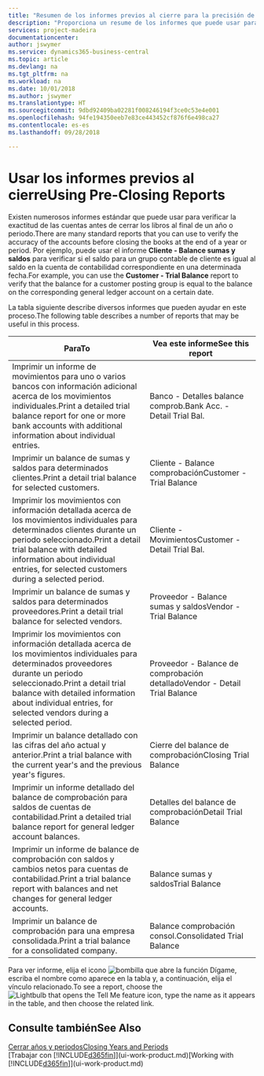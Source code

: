 ```yaml
---
title: "Resumen de los informes previos al cierre para la precisión de las cuentas | Documentos de Microsoft"
description: "Proporciona un resume de los informes que puede usar para verificar la exactitud de las cuentas antes de cerrar los libros al final de un año o periodo."
services: project-madeira
documentationcenter: 
author: jswymer
ms.service: dynamics365-business-central
ms.topic: article
ms.devlang: na
ms.tgt_pltfrm: na
ms.workload: na
ms.date: 10/01/2018
ms.author: jswymer
ms.translationtype: HT
ms.sourcegitcommit: 9dbd92409ba02281f008246194f3ce0c53e4e001
ms.openlocfilehash: 94fe194350eeb7e83ce443452cf876f6e498ca27
ms.contentlocale: es-es
ms.lasthandoff: 09/28/2018

---
```

# <a name="using-pre-closing-reports"></a><span data-ttu-id="78773-103">Usar los informes previos al cierre</span><span class="sxs-lookup"><span data-stu-id="78773-103">Using Pre-Closing Reports</span></span>
<span data-ttu-id="78773-104">Existen numerosos informes estándar que puede usar para verificar la exactitud de las cuentas antes de cerrar los libros al final de un año o periodo.</span><span class="sxs-lookup"><span data-stu-id="78773-104">There are many standard reports that you can use to verify the accuracy of the accounts before closing the books at the end of a year or period.</span></span> <span data-ttu-id="78773-105">Por ejemplo, puede usar el informe **Cliente - Balance sumas y saldos** para verificar si el saldo para un grupo contable de cliente es igual al saldo en la cuenta de contabilidad correspondiente en una determinada fecha.</span><span class="sxs-lookup"><span data-stu-id="78773-105">For example, you can use the **Customer - Trial Balance** report to verify that the balance for a customer posting group is equal to the balance on the corresponding general ledger account on a certain date.</span></span>

<span data-ttu-id="78773-106">La tabla siguiente describe diversos informes que pueden ayudar en este proceso.</span><span class="sxs-lookup"><span data-stu-id="78773-106">The following table describes a number of reports that may be useful in this process.</span></span>

| <span data-ttu-id="78773-107">Para</span><span class="sxs-lookup"><span data-stu-id="78773-107">To</span></span> | <span data-ttu-id="78773-108">Vea este informe</span><span class="sxs-lookup"><span data-stu-id="78773-108">See this report</span></span> |
| --- | --- |
| <span data-ttu-id="78773-109">Imprimir un informe de movimientos para uno o varios bancos con información adicional acerca de los movimientos individuales.</span><span class="sxs-lookup"><span data-stu-id="78773-109">Print a detailed trial balance report for one or more bank accounts with additional information about individual entries.</span></span> |<span data-ttu-id="78773-110">Banco - Detalles balance comprob.</span><span class="sxs-lookup"><span data-stu-id="78773-110">Bank Acc. - Detail Trial Bal.</span></span> |
| <span data-ttu-id="78773-111">Imprimir un balance de sumas y saldos para determinados clientes.</span><span class="sxs-lookup"><span data-stu-id="78773-111">Print a detail trial balance for selected customers.</span></span> |<span data-ttu-id="78773-112">Cliente - Balance comprobación</span><span class="sxs-lookup"><span data-stu-id="78773-112">Customer - Trial Balance</span></span> |
| <span data-ttu-id="78773-113">Imprimir los movimientos con información detallada acerca de los movimientos individuales para determinados clientes durante un periodo seleccionado.</span><span class="sxs-lookup"><span data-stu-id="78773-113">Print a detail trial balance with detailed information about individual entries, for selected customers during a selected period.</span></span> |<span data-ttu-id="78773-114">Cliente - Movimientos</span><span class="sxs-lookup"><span data-stu-id="78773-114">Customer - Detail Trial Bal.</span></span> |
| <span data-ttu-id="78773-115">Imprimir un balance de sumas y saldos para determinados proveedores.</span><span class="sxs-lookup"><span data-stu-id="78773-115">Print a detail trial balance for selected vendors.</span></span> |<span data-ttu-id="78773-116">Proveedor - Balance sumas y saldos</span><span class="sxs-lookup"><span data-stu-id="78773-116">Vendor - Trial Balance</span></span> |
| <span data-ttu-id="78773-117">Imprimir los movimientos con información detallada acerca de los movimientos individuales para determinados proveedores durante un periodo seleccionado.</span><span class="sxs-lookup"><span data-stu-id="78773-117">Print a detail trial balance with detailed information about individual entries, for selected vendors during a selected period.</span></span> |<span data-ttu-id="78773-118">Proveedor - Balance de comprobación detallado</span><span class="sxs-lookup"><span data-stu-id="78773-118">Vendor - Detail Trial Balance</span></span> |
| <span data-ttu-id="78773-119">Imprimir un balance detallado con las cifras del año actual y anterior.</span><span class="sxs-lookup"><span data-stu-id="78773-119">Print a trial balance with the current year's and the previous year's figures.</span></span> |<span data-ttu-id="78773-120">Cierre del balance de comprobación</span><span class="sxs-lookup"><span data-stu-id="78773-120">Closing Trial Balance</span></span> |
| <span data-ttu-id="78773-121">Imprimir un informe detallado del balance de comprobación para saldos de cuentas de contabilidad.</span><span class="sxs-lookup"><span data-stu-id="78773-121">Print a detailed trial balance report for general ledger account balances.</span></span> |<span data-ttu-id="78773-122">Detalles del balance de comprobación</span><span class="sxs-lookup"><span data-stu-id="78773-122">Detail Trial Balance</span></span> |
| <span data-ttu-id="78773-123">Imprimir un informe de balance de comprobación con saldos y cambios netos para cuentas de contabilidad.</span><span class="sxs-lookup"><span data-stu-id="78773-123">Print a trial balance report with balances and net changes for general ledger accounts.</span></span> |<span data-ttu-id="78773-124">Balance sumas y saldos</span><span class="sxs-lookup"><span data-stu-id="78773-124">Trial Balance</span></span> |
| <span data-ttu-id="78773-125">Imprimir un balance de comprobación para una empresa consolidada.</span><span class="sxs-lookup"><span data-stu-id="78773-125">Print a trial balance for a consolidated company.</span></span> |<span data-ttu-id="78773-126">Balance comprobación consol.</span><span class="sxs-lookup"><span data-stu-id="78773-126">Consolidated Trial Balance</span></span> |

<span data-ttu-id="78773-127">Para ver informe, elija el icono ![bombilla que abre la función Dígame](media/ui-search/search_small.png "Dígame que desea hacer"), escriba el nombre como aparece en la tabla y, a continuación, elija el vínculo relacionado.</span><span class="sxs-lookup"><span data-stu-id="78773-127">To see a report, choose the ![Lightbulb that opens the Tell Me feature](media/ui-search/search_small.png "Tell me what you want to do") icon, type the name as it appears in the table, and then choose the related link.</span></span>

## <a name="see-also"></a><span data-ttu-id="78773-128">Consulte también</span><span class="sxs-lookup"><span data-stu-id="78773-128">See Also</span></span>
[<span data-ttu-id="78773-129">Cerrar años y periodos</span><span class="sxs-lookup"><span data-stu-id="78773-129">Closing Years and Periods</span></span>](year-close-years-periods.md)  
<span data-ttu-id="78773-130">[Trabajar con [!INCLUDE[d365fin](includes/d365fin_md.md)]](ui-work-product.md)</span><span class="sxs-lookup"><span data-stu-id="78773-130">[Working with [!INCLUDE[d365fin](includes/d365fin_md.md)]](ui-work-product.md)</span></span>


